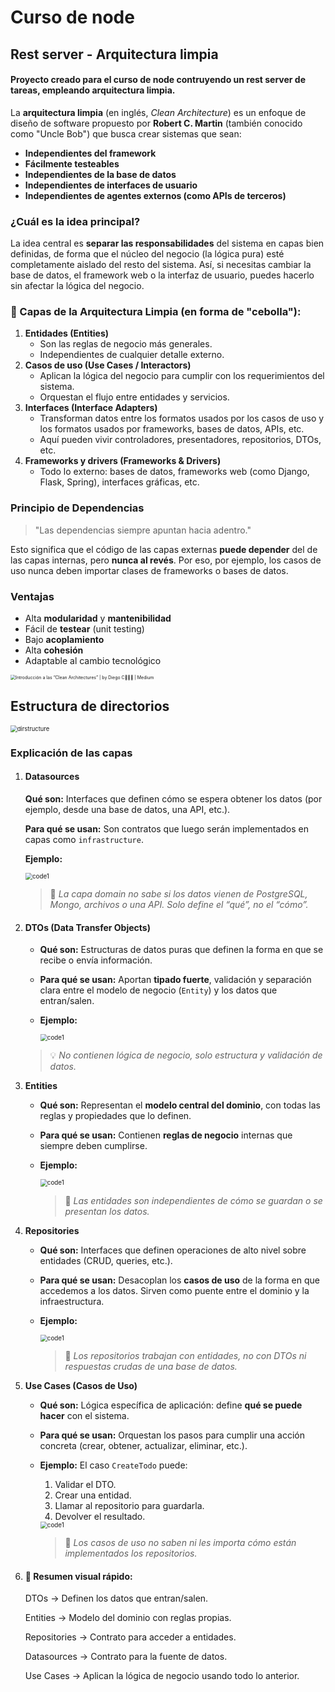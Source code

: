 # Curso de node 

## Rest server - Arquitectura limpia

#### Proyecto creado para el curso de node contruyendo un rest server de tareas, empleando arquitectura limpia.

La **arquitectura limpia** (en inglés, *Clean Architecture*) es un enfoque de diseño de software propuesto por **Robert C. Martin** (también conocido como "Uncle Bob") que busca crear sistemas que sean:

- **Independientes del framework**
- **Fácilmente testeables**
- **Independientes de la base de datos**
- **Independientes de interfaces de usuario**
- **Independientes de agentes externos (como APIs de terceros)**

### ¿Cuál es la idea principal?

La idea central es **separar las responsabilidades** del sistema en capas bien definidas, de forma que el núcleo del negocio (la lógica pura) esté completamente aislado del resto del sistema. Así, si necesitas cambiar la base de datos, el framework web o la interfaz de usuario, puedes hacerlo sin afectar la lógica del negocio.

### 🧅 Capas de la Arquitectura Limpia (en forma de "cebolla"):

1. **Entidades (Entities)**
   - Son las reglas de negocio más generales.
   - Independientes de cualquier detalle externo.
2. **Casos de uso (Use Cases / Interactors)**
   - Aplican la lógica del negocio para cumplir con los requerimientos del sistema.
   - Orquestan el flujo entre entidades y servicios.
3. **Interfaces (Interface Adapters)**
   - Transforman datos entre los formatos usados por los casos de uso y los formatos usados por frameworks, bases de datos, APIs, etc.
   - Aquí pueden vivir controladores, presentadores, repositorios, DTOs, etc.
4. **Frameworks y drivers (Frameworks & Drivers)**
   - Todo lo externo: bases de datos, frameworks web (como Django, Flask, Spring), interfaces gráficas, etc.

### Principio de Dependencias

> "Las dependencias siempre apuntan hacia adentro."

Esto significa que el código de las capas externas **puede depender** del de las capas internas, pero **nunca al revés**. Por eso, por ejemplo, los casos de uso nunca deben importar clases de frameworks o bases de datos.

### Ventajas

- Alta **modularidad** y **mantenibilidad**
- Fácil de **testear** (unit testing)
- Bajo **acoplamiento**
- Alta **cohesión**
- Adaptable al cambio tecnológico

<img src="https://miro.medium.com/v2/resize:fit:1400/1*gNMlCdPkghf_2F8v3MGtqA.png" alt="Introducción a las “Clean Architectures” | by Diego C🧑‍💻🧢 | Medium" style="zoom:50%;" />

## Estructura de directorios

<img src="./mdfiles/dirstructure.png" alt="dirstructure" style="zoom:67%;" />



### Explicación de las capas

1. #### Datasources

   **Qué son:**
    Interfaces que definen cómo se espera obtener los datos (por ejemplo, desde una base de datos, una API, etc.).

   **Para qué se usan:**
    Son contratos que luego serán implementados en capas como `infrastructure`.

   **Ejemplo:**

   <img src="./mdfiles/code1.png" alt="code1" style="zoom:70%;" />

   > 🧠 *La capa domain no sabe si los datos vienen de PostgreSQL, Mongo, archivos o una API. Solo define el “qué”, no el “cómo”.*

2. #### **DTOs (Data Transfer Objects)**

   - **Qué son:**
      Estructuras de datos puras que definen la forma en que se recibe o envía información.

   - **Para qué se usan:**
      Aportan **tipado fuerte**, validación y separación clara entre el modelo de negocio (`Entity`) y los datos que entran/salen.

   - **Ejemplo:**

     <img src="./mdfiles/code2.png" alt="code1" style="zoom:70%;" />

   > 💡 *No contienen lógica de negocio, solo estructura y validación de datos.*

3. **Entities**

   - **Qué son:**
      Representan el **modelo central del dominio**, con todas las reglas y propiedades que lo definen.

   - **Para qué se usan:**
      Contienen **reglas de negocio** internas que siempre deben cumplirse.

   - **Ejemplo:**

     <img src="./mdfiles/code3.png" alt="code1" style="zoom:70%;" />

     

     > 🔐 *Las entidades son independientes de cómo se guardan o se presentan los datos.*

4. **Repositories**

   - **Qué son:**
      Interfaces que definen operaciones de alto nivel sobre entidades (CRUD, queries, etc.).

   - **Para qué se usan:**
     Desacoplan los **casos de uso** de la forma en que accedemos a los datos. Sirven como puente entre el dominio y la infraestructura.

   - **Ejemplo:**

     <img src="./mdfiles/code4.png" alt="code1" style="zoom:70%;" />

     > 🧱 *Los repositorios trabajan con entidades, no con DTOs ni respuestas crudas de una base de datos.*

5. **Use Cases (Casos de Uso)**

   - **Qué son:**
      Lógica específica de aplicación: define **qué se puede hacer** con el sistema.

   - **Para qué se usan:**
      Orquestan los pasos para cumplir una acción concreta (crear, obtener, actualizar, eliminar, etc.).

   - **Ejemplo:**
      El caso `CreateTodo` puede:

     1. Validar el DTO.
     2. Crear una entidad.
     3. Llamar al repositorio para guardarla.
     4. Devolver el resultado.

     <img src="./mdfiles/code5.png" alt="code1" style="zoom:70%;" />

     > 💼 *Los casos de uso no saben ni les importa cómo están implementados los repositorios.*
   
6. #### 🎯 Resumen visual rápido:

   DTOs           -> Definen los datos que entran/salen.
   
   Entities       -> Modelo del dominio con reglas propias.
   
   Repositories   -> Contrato para acceder a entidades.

   Datasources    -> Contrato para la fuente de datos.

   Use Cases      -> Aplican la lógica de negocio usando todo lo anterior.

   
   
   
   
   